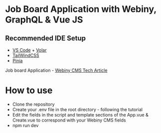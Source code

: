 # Job Board Application with Webiny, GraphQL & Vue JS

## Recommended IDE Setup

- [VS Code](https://code.visualstudio.com/) + [Volar](https://marketplace.visualstudio.com/items?itemName=Vue.volar)
- [TailWindCSS](https://tailwindcss.com/docs/guides/vite)
- [Pinia](https://pinia.vuejs.org/)

Job board Application - [Webiny CMS Tech Article](https://www.webiny.com/blog/build-job-board-application-vue-graphql)
# How to use
- Clone the repository
- Create your .env file in the root directory - following the tutorial
- Edit the fields in the script and template sections of the App.vue & Create.vue to correspond with your Webiny CMS fields
- npm run dev
